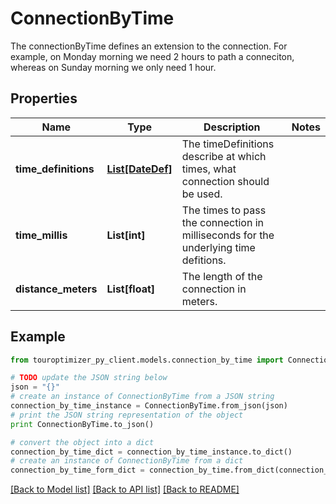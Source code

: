 # ConnectionByTime

The connectionByTime defines an extension to the connection. For example, on Monday morning we need 2 hours to path a conneciton, whereas on Sunday morning we only need 1 hour.

## Properties

Name | Type | Description | Notes
------------ | ------------- | ------------- | -------------
**time_definitions** | [**List[DateDef]**](DateDef.md) | The timeDefinitions describe at which times, what connection should be used. | 
**time_millis** | **List[int]** | The times to pass the connection in milliseconds for the underlying time defitions. | 
**distance_meters** | **List[float]** | The length of the connection in meters. | 

## Example

```python
from touroptimizer_py_client.models.connection_by_time import ConnectionByTime

# TODO update the JSON string below
json = "{}"
# create an instance of ConnectionByTime from a JSON string
connection_by_time_instance = ConnectionByTime.from_json(json)
# print the JSON string representation of the object
print ConnectionByTime.to_json()

# convert the object into a dict
connection_by_time_dict = connection_by_time_instance.to_dict()
# create an instance of ConnectionByTime from a dict
connection_by_time_form_dict = connection_by_time.from_dict(connection_by_time_dict)
```
[[Back to Model list]](../README.md#documentation-for-models) [[Back to API list]](../README.md#documentation-for-api-endpoints) [[Back to README]](../README.md)


